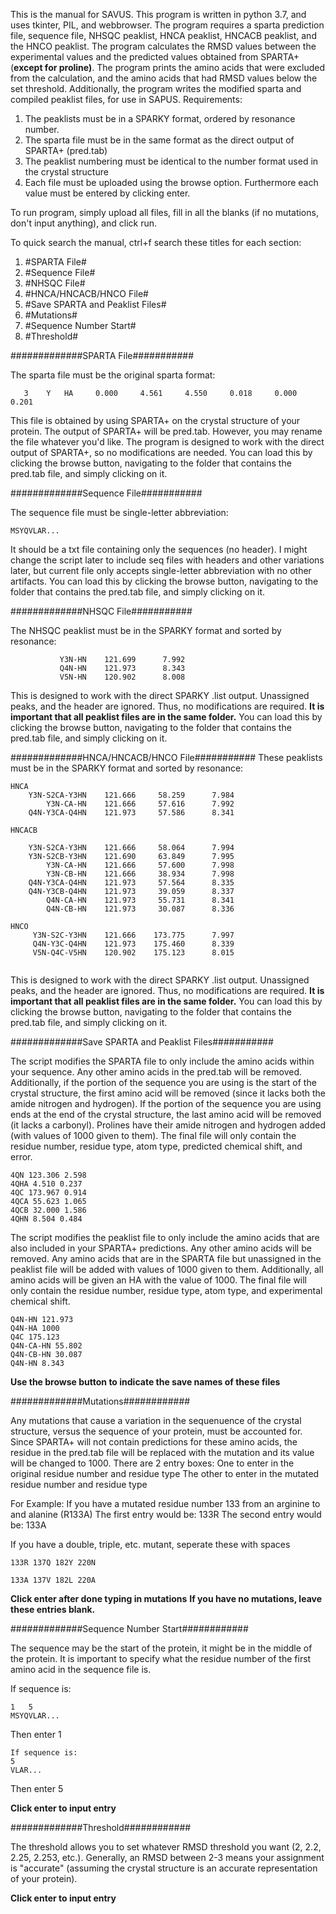This is the manual for SAVUS. This program is written in python 3.7, and uses tkinter, PIL, and webbrowser. 
The program requires a sparta prediction file, sequence file, NHSQC peaklist, HNCA peaklist, HNCACB peaklist, and the HNCO peaklist. 
The program calculates the RMSD values between the experimental values and the predicted values obtained from SPARTA+ (**except for proline)**. 
The program prints the amino acids that were excluded from the calculation, and the amino acids that had RMSD values below the set threshold. 
Additionally, the program writes the modified sparta and compiled peaklist files, for use in SAPUS. 
Requirements:
1. The peaklists must be in a SPARKY format, ordered by resonance number. 
2. The sparta file must be in the same format as the direct output of SPARTA+ (pred.tab)
3. The peaklist numbering must be identical to the number format used in the crystal structure 
4. Each file must be uploaded using the browse option. Furthermore each value must be entered by clicking enter. 

To run program, simply upload all files, fill in all the blanks (if no mutations, don't input anything), and click run. 

To quick search the manual, ctrl+f search these titles for each section:

1. #SPARTA File#
2. #Sequence File#
3. #NHSQC File#
4. #HNCA/HNCACB/HNCO File#
5. #Save SPARTA and Peaklist Files#
6. #Mutations#
7. #Sequence Number Start#
8. #Threshold#




#############SPARTA File###########

The sparta file must be the original sparta format:
```
   3    Y   HA     0.000     4.561     4.550     0.018     0.000     0.201
```
This file is obtained by using SPARTA+ on the crystal structure of your protein. The output of SPARTA+ will be pred.tab.
However, you may rename the file whatever you'd like. The program is designed to work with the direct output of SPARTA+, so no modifications are needed. 
You can load this by clicking the browse button, navigating to the folder that contains the pred.tab file, and simply clicking on it. 

#############Sequence File###########

The sequence file must be single-letter abbreviation:
```
MSYQVLAR...
```
It should be a txt file containing only the sequences (no header). I might change the script later to include seq files with headers and other variations later, but current file only accepts single-letter abbreviation with no other artifacts. 
You can load this by clicking the browse button, navigating to the folder that contains the pred.tab file, and simply clicking on it. 

#############NHSQC File###########

The NHSQC peaklist must be in the SPARKY format and sorted by resonance:
```
           Y3N-HN    121.699      7.992 
           Q4N-HN    121.973      8.343 
           V5N-HN    120.902      8.008 

```
This is designed to work with the direct SPARKY .list output. Unassigned peaks, and the header are ignored. 
Thus, no modifications are required. 
**It is important that all peaklist files are in the same folder.**
You can load this by clicking the browse button, navigating to the folder that contains the pred.tab file, and simply clicking on it.

#############HNCA/HNCACB/HNCO File###########
These peaklists must be in the SPARKY format and sorted by resonance:
```
HNCA
    Y3N-S2CA-Y3HN    121.666     58.259      7.984 
        Y3N-CA-HN    121.666     57.616      7.992 
    Q4N-Y3CA-Q4HN    121.973     57.586      8.341 

HNCACB

    Y3N-S2CA-Y3HN    121.666     58.064      7.994 
    Y3N-S2CB-Y3HN    121.690     63.849      7.995 
        Y3N-CA-HN    121.666     57.600      7.998 
        Y3N-CB-HN    121.666     38.934      7.998 
    Q4N-Y3CA-Q4HN    121.973     57.564      8.335 
    Q4N-Y3CB-Q4HN    121.973     39.059      8.337 
        Q4N-CA-HN    121.973     55.731      8.341 
        Q4N-CB-HN    121.973     30.087      8.336 

HNCO
     Y3N-S2C-Y3HN    121.666    173.775      7.997 
     Q4N-Y3C-Q4HN    121.973    175.460      8.339 
     V5N-Q4C-V5HN    120.902    175.123      8.015 
     
 ```    

This is designed to work with the direct SPARKY .list output. Unassigned peaks, and the header are ignored. 
Thus, no modifications are required. 
**It is important that all peaklist files are in the same folder.**
You can load this by clicking the browse button, navigating to the folder that contains the pred.tab file, and simply clicking on it.

#############Save SPARTA and Peaklist Files###########

The script modifies the SPARTA file to only include the amino acids within your sequence. Any other amino acids in the pred.tab will be removed. Additionally, if the portion of the sequence you are using is the start of the crystal structure, the first amino acid will be removed (since it lacks both the amide nitrogen and hydrogen). If the portion of the sequence you are using ends at the end of the crystal structure, the last amino acid will be removed (it lacks a carbonyl). Prolines have their amide nitrogen and hydrogen added (with values of 1000 given to them). The final file will only contain the residue number, residue type, atom type, predicted chemical shift, and error. 

```
4QN 123.306 2.598
4QHA 4.510 0.237
4QC 173.967 0.914
4QCA 55.623 1.065
4QCB 32.000 1.586
4QHN 8.504 0.484
```
The script modifies the peaklist file to only include the amino acids that are also included in your SPARTA+ predictions. Any other amino acids will be removed. Any amino acids that are in the SPARTA file but unassigned in the peaklist file will be added with values of 1000 given to them. Additionally, all amino acids will be given an HA with the value of 1000. The final file will only contain the residue number, residue type, atom type, and experimental chemical shift.  
```
Q4N-HN 121.973
Q4N-HA 1000
Q4C 175.123
Q4N-CA-HN 55.802
Q4N-CB-HN 30.087
Q4N-HN 8.343
```
**Use the browse button to indicate the save names of these files**

#############Mutations############

Any mutations that cause a variation in the sequenuence of the crystal structure, versus the sequence of your protein, must be accounted for. Since SPARTA+ will not contain predictions for these amino acids, the residue in the pred.tab file will be replaced with the mutation and its value will be changed to 1000. 
There are 2 entry boxes: 
One to enter in the original residue number and residue type
The other to enter in the mutated residue number and residue type

For Example:
If you have a mutated residue number 133 from an arginine to and alanine (R133A)
The first entry would be: 133R
The second entry would be: 133A

If you have a double, triple, etc. mutant, seperate these with spaces
```
133R 137Q 182Y 220N

133A 137V 182L 220A
```
**Click enter after done typing in mutations**
**If you have no mutations, leave these entries blank.** 

#############Sequence Number Start############

The sequence may be the start of the protein, it might be in the middle of the protein. It is important to specify what the residue number of the first amino acid in the sequence file is. 

If sequence is:
```
1   5    
MSYQVLAR...
```
Then enter 1
```
If sequence is:
5
VLAR...
```
Then enter 5

**Click enter to input entry**

#############Threshold############

The threshold allows you to set whatever RMSD threshold you want (2, 2.2, 2.25, 2.253, etc.). Generally, an RMSD between 2-3 means your assignment is "accurate" (assuming the crystal structure is an accurate representation of your protein). 

**Click enter to input entry**


